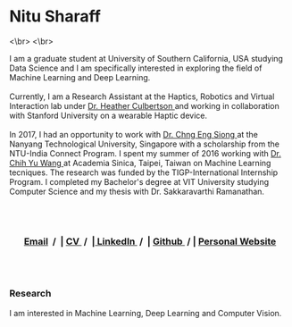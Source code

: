 


<h1 align='justify'> Nitu Sharaff </h1>

<\br>
<\br>
<p> I am a graduate student at University of Southern California, USA studying Data Science and I am specifically interested in exploring the field of Machine Learning and Deep Learning. <br>

<br>
Currently, I am a Research Assistant at the Haptics, Robotics and Virtual Interaction lab under <a href="https://sites.usc.edu/culbertson/"> Dr. Heather Culbertson </a> and working in collaboration with Stanford University on a wearable Haptic device. 
<br>
<br>
In 2017, I had an opportunity to work with <a href="http://www.ntu.edu.sg/home/aseschng/"> Dr. Chng Eng Siong </a> at the Nanyang Technological University, Singapore with a scholarship from the NTU-India Connect Program. I spent my summer of 2016 working with <a href="https://www.citi.sinica.edu.tw/pages/cywang/contact_en.html"> Dr. Chih Yu Wang </a> at Academia Sinica, Taipei, Taiwan on Machine Learning tecniques. The research was funded by the TIGP-International Internship Program. 
 I completed my Bachelor's degree at VIT University studying Computer Science and my thesis with Dr. Sakkaravarthi Ramanathan. </p>
 
<br>
<br>
 <h3 align='center'> <a href="mailto:removethis-sharaff@usc.edu">Email</a> &nbsp;/&nbsp; | <a href="http://www.ntu.edu.sg/home/aseschng/"> CV </a>&nbsp;/&nbsp; |<a href="http://www.linkedin.com/in/nitusharaff/"> LinkedIn </a>&nbsp;/&nbsp; | <a href="http://www.github.com/nitusharaff/"> Github </a> &nbsp;/&nbsp;| <a href="http://www.nitusharaff.com/"> Personal Website </a>  </h3>
 
<br>
<br>
<h3>Research</h3>
I am interested in Machine Learning, Deep Learning and Computer Vision.


 
  
